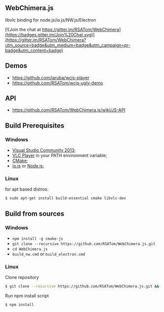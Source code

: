 WebChimera.js
---
libvlc binding for node.js/io.js/NW.js/Electron

[![Join the chat at https://gitter.im/RSATom/WebChimera](https://badges.gitter.im/Join%20Chat.svg)](https://gitter.im/RSATom/WebChimera?utm_source=badge&utm_medium=badge&utm_campaign=pr-badge&utm_content=badge)

## Demos
* https://github.com/jaruba/wcjs-player
* https://github.com/RSATom/wcjs-ugly-demo

## API
* https://github.com/RSATom/WebChimera.js/wiki/JS-API

## Build Prerequisites
### Windows
* [Visual Studio Community 2013](https://www.visualstudio.com/en-us/products/visual-studio-community-vs.aspx);
* [VLC Player](http://www.videolan.org/vlc/download-windows.html) in your PATH environment variable;
* [CMake](http://www.cmake.org/);
* [io.js](https://iojs.org) or [Node.js](https://nodejs.org);

### Linux
for apt based distros:
```bash
$ sudo apt-get install build-essential cmake libvlc-dev
```

## Build from sources
### Windows
* `npm install -g cmake-js`
* `git clone --recursive https://github.com/RSATom/WebChimera.js.git`
* `cd WebChimera.js`
* `build_nw.cmd` or `build_electron.cmd`

### Linux
Clone repository
```bash
$ git clone --recursive https://github.com/RSATom/WebChimera.js.git && cd WebChimera.js
```

Run npm install script
```bash
$ npm install
```
